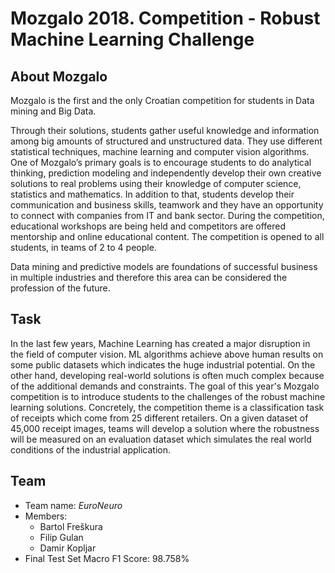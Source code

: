 # Mozgalo 2018. Competition -  Robust Machine Learning Challenge

## About Mozgalo
Mozgalo is the first and the only Croatian competition for students in Data mining and Big Data.

Through their solutions, students gather useful knowledge and information among big amounts of structured and unstructured data. They use different statistical techniques, machine learning and computer vision algorithms. One of Mozgalo’s primary goals is to encourage students to do analytical thinking, prediction modeling and independently develop their own creative solutions to real problems using their knowledge of computer science, statistics and mathematics. In addition to that, students develop their communication and business skills, teamwork and they have an opportunity to connect with companies from IT and bank sector. During the competition, educational workshops are being held and competitors are offered mentorship and online educational content. The competition is opened to all students, in teams of 2 to 4 people.

Data mining and predictive models are foundations of successful business in multiple industries and therefore this area can be considered the profession of the future.

## Task
In the last few years, Machine Learning has created a major disruption in the field of computer vision. ML algorithms achieve above human results on some public datasets which indicates the huge industrial potential. On the other hand,
developing real-world solutions is often much complex because of the
additional demands and constraints. The goal of this year's Mozgalo competition is to introduce students to the challenges of the robust machine learning solutions. Concretely, the competition theme is a classification task of receipts which come from 25 different retailers. On a given dataset of 45,000 receipt images, teams will develop a solution where the robustness will be measured on an evaluation dataset which simulates the real world conditions of the industrial application.

## Team 

* Team name: *EuroNeuro*
* Members:
    * Bartol Freškura
    * Filip Gulan
    * Damir Kopljar
* Final Test Set Macro F1 Score: 98.758%
